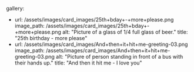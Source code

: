 gallery:
  - url: /assets/images/card_images/25th+bday+-+more+please.png
    image_path: /assets/images/card_images/25th+bday+-+more+please.png
    alt: "Picture of a glass of 1/4 full glass of beer."
    title: "25th birthday - more please"
  - url: /assets/images/card_images/And+then+it+hit+me-greeting-03.png
    image_path: /assets/images/card_images/And+then+it+hit+me-greeting-03.png
    alt: "Picture of person standing in front of a bus with their hands up."
    title: "And then it hit me - I love you"